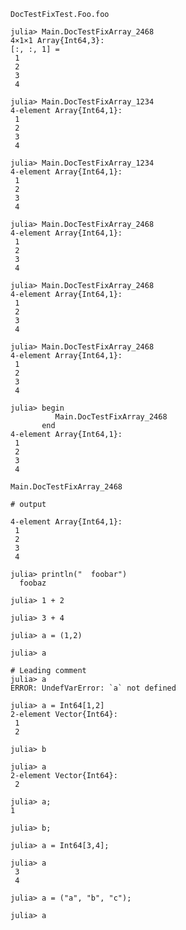```@docs
DocTestFixTest.Foo.foo
```

```jldoctest
julia> Main.DocTestFixArray_2468
4×1×1 Array{Int64,3}:
[:, :, 1] =
 1
 2
 3
 4

julia> Main.DocTestFixArray_1234
4-element Array{Int64,1}:
 1
 2
 3
 4
```
```jldoctest
julia> Main.DocTestFixArray_1234
4-element Array{Int64,1}:
 1
 2
 3
 4

julia> Main.DocTestFixArray_2468
4-element Array{Int64,1}:
 1
 2
 3
 4
```
```jldoctest
julia> Main.DocTestFixArray_2468
4-element Array{Int64,1}:
 1
 2
 3
 4

julia> Main.DocTestFixArray_2468
4-element Array{Int64,1}:
 1
 2
 3
 4
```
```jldoctest
julia> begin
          Main.DocTestFixArray_2468
       end
4-element Array{Int64,1}:
 1
 2
 3
 4
```
```jldoctest
Main.DocTestFixArray_2468

# output

4-element Array{Int64,1}:
 1
 2
 3
 4
```
```jldoctest; filter = r"foo"
julia> println("  foobar")
  foobaz
```
```jldoctest
julia> 1 + 2

julia> 3 + 4
```
```jldoctest
julia> a = (1,2)

julia> a
```
```jldoctest
# Leading comment
julia> a
ERROR: UndefVarError: `a` not defined

julia> a = Int64[1,2]
2-element Vector{Int64}:
 1
 2

julia> b

julia> a
2-element Vector{Int64}:
 2

julia> a;
1

julia> b;

julia> a = Int64[3,4];

julia> a
 3
 4
```
```jldoctest
julia> a = ("a", "b", "c");

julia> a
```
